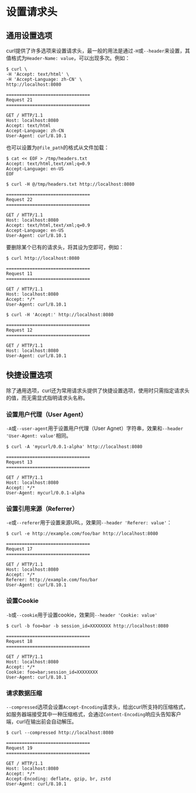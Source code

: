 # 设置请求头

## 通用设置选项

curl提供了许多选项来设置请求头，最一般的用法是通过`-H`或`--header`来设置，其值格式为`Header-Name: value`，可以出现多次。例如：

```shell
$ curl \
-H 'Accept: text/html' \
-H 'Accept-Language: zh-CN' \
http://localhost:8080

================================
Request 21
================================

GET / HTTP/1.1
Host: localhost:8080
Accept: text/html
Accept-Language: zh-CN
User-Agent: curl/8.10.1
```

也可以设置为`@file_path`的格式从文件加载：

```shell
$ cat << EOF > /tmp/headers.txt
Accept: text/html,text/xml;q=0.9
Accept-Language: en-US
EOF

$ curl -H @/tmp/headers.txt http://localhost:8080

================================
Request 22
================================

GET / HTTP/1.1
Host: localhost:8080
Accept: text/html,text/xml;q=0.9
Accept-Language: en-US
User-Agent: curl/8.10.1
```

要删除某个已有的请求头，将其设为空即可，例如：

```shell
$ curl http://localhost:8080

================================
Request 11
================================

GET / HTTP/1.1
Host: localhost:8080
Accept: */*
User-Agent: curl/8.10.1

$ curl -H 'Accept:' http://localhost:8080

================================
Request 12
================================

GET / HTTP/1.1
Host: localhost:8080
User-Agent: curl/8.10.1
```

## 快捷设置选项

除了通用选项，curl还为常用请求头提供了快捷设置选项，使用时只需指定请求头的值，而无需显式指明请求头名称。

### 设置用户代理（User Agent）
`-A`或`--user-agent`用于设置用户代理（User Agnet）字符串，效果和`--header 'User-Agent: value'`相同。

```shell
$ curl -A 'mycurl/0.0.1-alpha' http://localhost:8080

================================
Request 13
================================

GET / HTTP/1.1
Host: localhost:8080
Accept: */*
User-Agent: mycurl/0.0.1-alpha
```

### 设置引用来源（Referrer）

`-e`或`--referer`用于设置来源URL，效果同`--header 'Referer: value'`：

```shell
$ curl -e http://example.com/foo/bar http://localhost:8080

================================
Request 17
================================

GET / HTTP/1.1
Host: localhost:8080
Accept: */*
Referer: http://example.com/foo/bar
User-Agent: curl/8.10.1
```

### 设置Cookie

`-b`或`--cookie`用于设置cookie，效果同`--header 'Cookie: value'`

```shell
$ curl -b foo=bar -b session_id=XXXXXXXX http://localhost:8080

================================
Request 18
================================

GET / HTTP/1.1
Host: localhost:8080
Accept: */*
Cookie: foo=bar;session_id=XXXXXXXX
User-Agent: curl/8.10.1
```

### 请求数据压缩

`--compressed`选项会设置`Accept-Encoding`请求头，给出curl所支持的压缩格式，如服务器端接受其中一种压缩格式，会通过`Content-Encoding`响应头告知客户端，curl在输出前会自动解压。

```shell
$ curl --compressed http://localhost:8080

================================
Request 19
================================

GET / HTTP/1.1
Host: localhost:8080
Accept: */*
Accept-Encoding: deflate, gzip, br, zstd
User-Agent: curl/8.10.1
```
